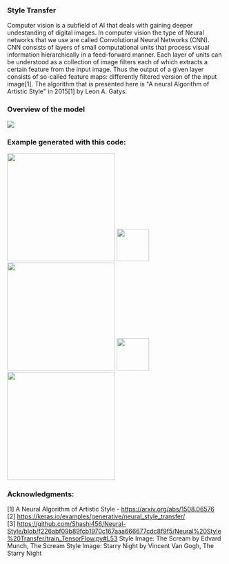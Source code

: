 ### Style Transfer

Computer vision is a subfield of AI that deals with gaining deeper undestanding of digital images. In computer vision the type of Neural networks that we use are called Convolutional Neural Networks (CNN). CNN consists of layers of small computational units that process visual information hierarchically in a feed-forward manner. Each layer of units can be understood as a collection of image filters each of which extracts a certain feature from the input image. Thus the output of a given layer consists of so-called feature maps: differently filtered version of the input image[1]. The algorithm that is presented here is "A neural Algorithm of Artistic Style" in 2015[1] by Leon A. Gatys.

### Overview of the model

<img src = "https://miro.medium.com/max/1430/1*JAMQmAJ-oPH35D5K4tJvJQ.png">

### Example generated with this code:

<img src = "https://sites.google.com/site/lilyarteia123/data-charts/vincent-van-gogh/image.jpg?attredirects=0" width = 250> <img src = "https://upload.wikimedia.org/wikipedia/commons/thumb/9/9e/Plus_symbol.svg/853px-Plus_symbol.svg.png" width = 75> <img src = "https://media.overstockart.com/optimized/cache/data/product_images/VG485-1000x1000.jpg" width = 250> <img src = "https://upload.wikimedia.org/wikipedia/commons/thumb/4/4d/Equal_symbol.svg/500px-Equal_symbol.svg.png" width = 75> <img src = "https://github.com/ZhivkoB3/Trapped-in-art/blob/main/StyleTransfered.png" width = 250>


### Acknowledgments: 

[1] A Neural Algorithm of Artistic Style - https://arxiv.org/abs/1508.06576 <br>
[2] https://keras.io/examples/generative/neural_style_transfer/ <br>
[3] https://github.com/Shashi456/Neural-Style/blob/f226abf09b89fcb1970c167aaa666677cdc8f9f5/Neural%20Style%20Transfer/train_TensorFlow.py#L53
Style Image: The Scream by Edvard Munch, The Scream
Style Image: Starry Night by Vincent Van Gogh, The Starry Night
